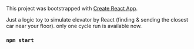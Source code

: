 This project was bootstrapped with [Create React App](https://github.com/facebook/create-react-app).

Just a logic toy to simulate elevator by React (finding & sending the closest car near your floor).
only one cycle run is available now.

### `npm start`

